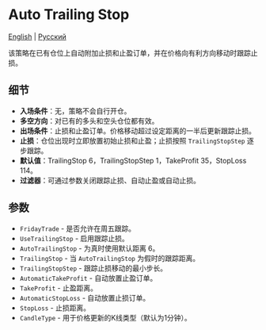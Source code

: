 # Auto Trailing Stop
[English](README.md) | [Русский](README_ru.md)

该策略在已有仓位上自动附加止损和止盈订单，并在价格向有利方向移动时跟踪止损。

## 细节
- **入场条件**：无，策略不会自行开仓。
- **多空方向**：对已有的多头和空头仓位都有效。
- **出场条件**：止损和止盈订单。价格移动超过设定距离的一半后更新跟踪止损。
- **止损**：仓位出现时立即放置初始止损和止盈；止损按照 `TrailingStopStep` 逐步跟踪。
- **默认值**：TrailingStop 6，TrailingStopStep 1，TakeProfit 35，StopLoss 114。
- **过滤器**：可通过参数关闭跟踪止损、自动止盈或自动止损。

## 参数
- `FridayTrade` - 是否允许在周五跟踪。
- `UseTrailingStop` - 启用跟踪止损。
- `AutoTrailingStop` - 为真时使用默认距离 6。
- `TrailingStop` - 当 `AutoTrailingStop` 为假时的跟踪距离。
- `TrailingStopStep` - 跟踪止损移动的最小步长。
- `AutomaticTakeProfit` - 自动放置止盈订单。
- `TakeProfit` - 止盈距离。
- `AutomaticStopLoss` - 自动放置止损订单。
- `StopLoss` - 止损距离。
- `CandleType` - 用于价格更新的K线类型（默认为1分钟）。
